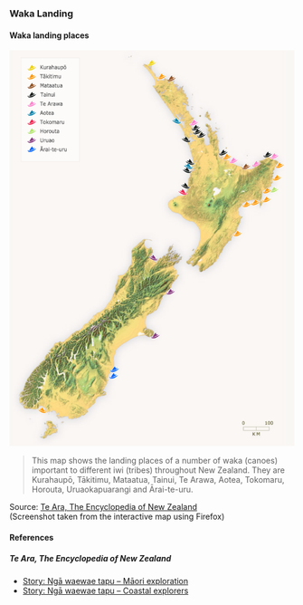 ### Waka Landing

#### Waka landing places

![Waka landing places](pictures/waka-landing-places.png)

> This map shows the landing places of a number of waka (canoes)
> important to different iwi (tribes) throughout New Zealand.
> They are Kurahaupō, Tākitimu, Mataatua, Tainui, Te Arawa,
> Aotea, Tokomaru, Horouta, Uruaokapuarangi and Ārai-te-uru.

Source: [Te Ara, The Encyclopedia of New Zealand](https://teara.govt.nz/en/interactive/14130/waka-landing-places)  
(Screenshot taken from the interactive map using Firefox)

#### References

##### Te Ara, The Encyclopedia of New Zealand

* [Story: Ngā waewae tapu – Māori exploration](https://teara.govt.nz/en/nga-waewae-tapu-maori-exploration/page-2)
* [Story: Ngā waewae tapu – Coastal explorers](https://teara.govt.nz/en/nga-waewae-tapu-maori-exploration/page-2)
